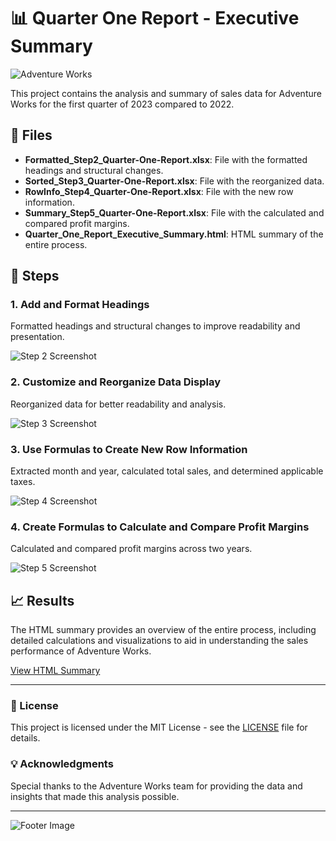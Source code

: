 # 📊 Quarter One Report - Executive Summary

![Adventure Works](./image_1_1.png)

This project contains the analysis and summary of sales data for Adventure Works for the first quarter of 2023 compared to 2022.

## 📁 Files

- **Formatted_Step2_Quarter-One-Report.xlsx**: File with the formatted headings and structural changes.
- **Sorted_Step3_Quarter-One-Report.xlsx**: File with the reorganized data.
- **RowInfo_Step4_Quarter-One-Report.xlsx**: File with the new row information.
- **Summary_Step5_Quarter-One-Report.xlsx**: File with the calculated and compared profit margins.
- **Quarter_One_Report_Executive_Summary.html**: HTML summary of the entire process.

## 📝 Steps

### 1. Add and Format Headings
Formatted headings and structural changes to improve readability and presentation.

![Step 2 Screenshot](./image_2_1.jpeg)

### 2. Customize and Reorganize Data Display
Reorganized data for better readability and analysis.

![Step 3 Screenshot](./image_3_1.jpeg)

### 3. Use Formulas to Create New Row Information
Extracted month and year, calculated total sales, and determined applicable taxes.

![Step 4 Screenshot](./image_4_1.jpeg)

### 4. Create Formulas to Calculate and Compare Profit Margins
Calculated and compared profit margins across two years.

![Step 5 Screenshot](./image_5_1.jpeg)

## 📈 Results
The HTML summary provides an overview of the entire process, including detailed calculations and visualizations to aid in understanding the sales performance of Adventure Works.

[View HTML Summary](Quarter_One_Report_Executive_Summary.html)

---

### 📜 License
This project is licensed under the MIT License - see the [LICENSE](LICENSE) file for details.

### 💡 Acknowledgments
Special thanks to the Adventure Works team for providing the data and insights that made this analysis possible.

---

![Footer Image](./image_6_1.jpeg)
